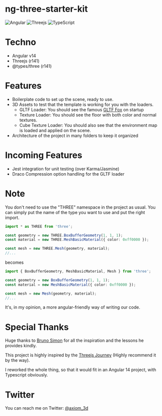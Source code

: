 # ng-three-starter-kit

![Angular](https://img.shields.io/badge/angular-%23DD0031.svg?style=for-the-badge&logo=angular&logoColor=white)
![Threejs](https://img.shields.io/badge/threejs-black?style=for-the-badge&logo=three.js&logoColor=white)
![TypeScript](https://img.shields.io/badge/typescript-%23007ACC.svg?style=for-the-badge&logo=typescript&logoColor=white)

# Techno
- Angular v14
- Threejs (r141)
- @types/three (r141)

# Features
- Boilerplate code to set up the scene, ready to use.
- 3D Assets to test that the template is working for you with the loaders.
    - GLTF Loader: You should see the famous [GLTF Fox](https://github.com/KhronosGroup/glTF-Sample-Models/tree/master/2.0/Fox) on startup
    - Texture Loader: You should see the floor with both color and normal textures. 
    - Cube Texture Loader: You should also see that the environment map is loaded and applied on the scene.
- Architecture of the project in many folders to keep it organized

# Incoming Features
- Jest integration for unit testing (over Karma/Jasmine)
- Draco Compression option handling for the GLTF loader

# Note
You don't need to use the "THREE" namespace in the project as usual.
You can simply put the name of the type you want to use and put the right import.

```typescript
import * as THREE from 'three';

const geometry = new THREE.BoxBufferGeometry(1, 1, 1);
const material = new THREE.MeshBasicMaterial({ color: 0xff0000 });

const mesh = new THREE.Mesh(geometry, material);
//...
```

becomes

```typescript
import { BoxBufferGeometry, MeshBasicMaterial, Mesh } from 'three';

const geometry = new BoxBufferGeometry(1, 1, 1);
const material = new MeshBasicMaterial({ color: 0xff0000 });

const mesh = new Mesh(geometry, material);
//...
```

It's, in my opinion, a more angular-friendly way of writing our code. 

# Special Thanks
Huge thanks to [Bruno Simon](https://twitter.com/bruno_simon) for all the inspiration and the lessons he provides kindly.

This project is highly inspired by the [Threejs Journey](https://threejs-journey.com/) (Highly recommend it by the way).

I reworked the whole thing, so that it would fit in an Angular 14 project, with Typescript obviously.

# Twitter
You can reach me on Twitter: [@axiom_3d](https://twitter.com/axiom_3d)
